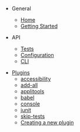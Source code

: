 - General

  - [Home](/)
  - [Getting Started](./getting-started.md)

- API
  - [Tests](./api/test.md)
  - [Configuration](./api/config.md)
  - [CLI](./api/cli.md)

* [Plugins](./plugins/README.md)
  - [accessibility](./plugins/accessibility.md)
  - [add-all](./plugins/add-all.md)
  - [applitools](./plugins/applitools.md)
  - [babel](./plugins/babel.md)
  - [console](./plugins/console.md)
  - [junit](./plugins/junit.md)
  - [skip-tests](./plugins/skip-tests.md)
  - [Creating a new plugin](./plugins/Creating-new-plugin.md)
